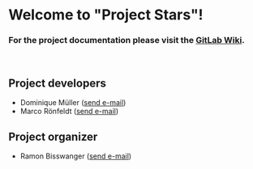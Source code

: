 # Welcome to "Project Stars"!

### For the project documentation please visit the [GitLab Wiki](https://gitlab.dominique-mueller.de/dominique-mueller/project-stars-web/wikis/home).

<br>

## Project developers
- Dominique Müller ([send e-mail](mailto:dominique.m.mueller@gmail.com))
- Marco Rönfeldt ([send e-mail](mailto:ronfeldtm@gmail.com))

## Project organizer
- Ramon Bisswanger ([send e-mail](mailto:ramon@bisswanger.de))
